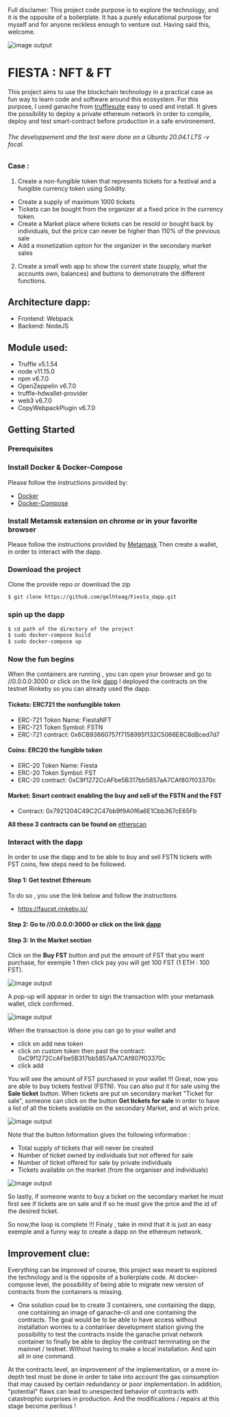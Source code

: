 Full disclamer:
This project code purpose is to explore the technology, and it is the opposite of a boilerplate.
It has a purely educational purpose for myself and for anyone reckless enough to venture out.
Having said this, welcome.


![image output](https://i.imgur.com/X5mSSIo.jpg) 


# FIESTA : NFT & FT 

This project aims to use the blockchain technology in a practical case as fun way to learn code and software around this ecosystem.
For this purpose, I used ganache from [trufflesuite](https://www.trufflesuite.com/ganache) easy to used and install. It gives the possibility to deploy a private ethereum network in order to compile, deploy and test smart-contract before production in a safe environement.
###### The developpement and the test were done on a  Ubuntu 20.04.1 LTS -v focal.
### Case : 
1.	Create a non-fungible token that represents tickets for a festival and a fungible currency token using Solidity. 
-	Create a supply of maximum 1000 tickets
-	Tickets can be bought from the organizer at a fixed price in the currency token.
-	Create a Market place where tickets can be resold or bought back by individuals, but the price can never be higher than 110% of the previous sale
-	Add a monetization option for the organizer in the secondary market sales
2.	Create a small web app to show the current state (supply, what the accounts own, balances) and buttons to demonstrate the different functions.

## Architecture dapp:
 - Frontend: Webpack
 - Backend: NodeJS

## Module used:
 - Truffle v5.1.54
 - node v11.15.0
 - npm v6.7.0
 - OpenZeppelin v6.7.0
 - truffle-hdwallet-provider
 - web3 v6.7.0
 - CopyWebpackPlugin v6.7.0
 

## Getting Started

### Prerequisites
### Install Docker & Docker-Compose 
Please follow the instructions provided by: 
- [Docker](https://www.docker.com/get-started)
- [Docker-Compose](https://docs.docker.com/compose/install/)
### Install Metamsk extension on chrome or in your favorite browser
Please follow the instructions provided by  [Metamask](https://metamask.io/download.html)
Then create a wallet, in order to interact with the dapp.
### Download the project 
Clone the  provide repo or download the zip
```sh
$ git clone https://github.com/gelhteag/Fiesta_dapp.git
```
### spin up the dapp
```sh
$ cd path of the directory of the project
$ sudo docker-compose build
$ sudo docker-compose up
```
### Now the fun begins
When the containers are running , you can open your browser and go to //0.0.0.0:3000 or click on the link [dapp](//0.0.0.0:3000)
I deployed the contracts on the testnet Rinkeby so you can already used the dapp.

#### Tickets: ERC721 the nonfungible token 
- ERC-721 Token Name: FiestaNFT
- ERC-721 Token Symbol: FSTN
- ERC-721 contract: 0x6CB93660757f7158995f132C5066E8C8dBced7d7
#### Coins: ERC20 the fungible token
- ERC-20 Token Name: Fiesta
- ERC-20 Token Symbol: FST
- ERC-20 contract: 0xC9f1272CcAFbe5B317bb5857aA7CAf807f03370c
#### Market: Smart contract enabling the buy and sell of the FSTN and the FST 
- Contract: 0x7921204C49C2C47bb9f9A0f6a6E1Cbb367cE65Fb

**All these 3 contracts can be found on**  [etherscan](https://rinkeby.etherscan.io/)

### Interact with the dapp
In order to use the dapp and to be able to buy and sell FSTN tickets with FST coins, few steps need to be followed.

#### Step 1: Get  testnet Ethereum
To do so , you use the link below and follow the instructions
- https://faucet.rinkeby.io/
#### Step 2: Go to  //0.0.0.0:3000 or click on the link [dapp](//0.0.0.0:3000)
#### Step 3: In the Market section 
Click on the **Buy FST** button  and put the amount of  FST that you want purchase, for exemple 1 then click pay you will get 100 FST (1 ETH : 100 FST).



![image output](https://i.imgur.com/rHWCfHG.png)


A pop-up will appear in order to sign the transaction with your metamask wallet, click confirmed.



![image output](https://i.imgur.com/DV7JoxN.png)



When the transaction is done you can go to your wallet and
- click on add new token 
- click on custom token then past the contract: 0xC9f1272CcAFbe5B317bb5857aA7CAf807f03370c
- click add

You will see the amount of FST purchased in your wallet !!!
Great, now you are able to buy tickets festival (FSTN).
You can also put it for sale using the **Sale ticket** button.
When  tickets are put on secondary market  "Ticket for sale", someone can click on the button **Get tickets for sale** in order to have a list of all the tickets available on the secondary Market, and at wich price.




![image output](https://i.imgur.com/cGa5BVe.png)




Note that the button Information gives the following information :
- Total supply of tickets that will never be created
- Number of ticket owned by individuals but not offered for sale
- Number of ticket offered for sale by private individuals
- Tickets available on the market (from the organiser and individuals)



![image output](https://i.imgur.com/58ZzCly.png)




So lastly, if someone wants to buy a ticket on the secondary market 
he must first see if tickets are on sale and if so he must give the price and the id of the desired ticket.

So now,the loop is complete !!!
Finaly , take in mind that it is just an easy exemple and a funny way to create a dapp on the ethereum network.

## Improvement clue:
Everything can be improved of course, this project was meant to explored the technology and is the opposite of a boilerplate code.
At docker-compose level, the possibility of being able to migrate new version of contracts from the containers is missing.

- One solution coud be to create 3 containers, one containing the dapp, one containing an image of ganache-cli and one containing the contracts.
The goal would be to be able to have access without installation worries to a contairiser development station giving the possibility to test the contracts inside the ganache privat network container to finally be able to deploy the contract terminating on the mainnet / testnet. Without having to make a local installation. And spin all in one command.


At the  contracts level, an improvement of the implementation, or a more in-depth test must be done in order to take into account the gas consumption that may caused by certain redundancy or poor implementation. In addition, "potential" flaws can lead to unespected behavior of contracts with catastrophic surprises in production. And the modifications / repairs at this stage become perilous !
